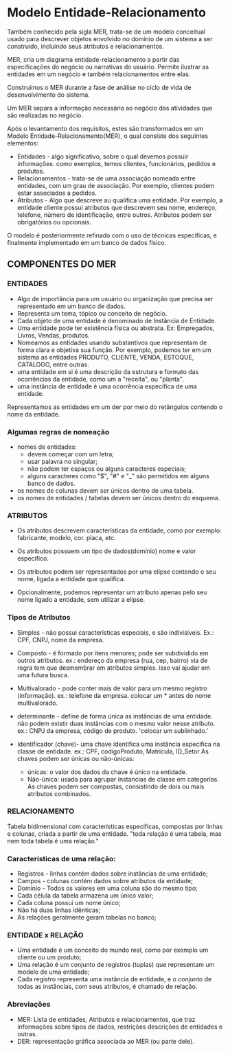 # Modelo Entidade-Relacionamento

Também conhecido pela sigla MER, trata-se de um modelo conceitual usado para descrever objetos envolvido no domínio de um sistema a ser construído, incluindo seus atributos e relacionamentos.

MER, cria um diagrama entidade-relacionamento a partir das especificações do negócio ou narrativas do usuário. Permite ilustrar as entidades em um negócio e também relacionamentos entre elas. 

Construímos o MER durante a fase de análise no ciclo de vida de desenvolvimento do sistema.

Um MER separa a informação necessária ao negócio das atividades que são realizadas no negócio.

Após o levantamento dos requisitos, estes são transformados em um Modelo Entidade-Relacionamento(MER), o qual consiste dos seguintes elementos:

* Entidades - algo significativo, sobre o qual devemos possuir informações. como exemplos, temos clientes, funcionários, pedidos e produtos.
* Relacionamentos - trata-se de uma associação nomeada entre entidades, com um grau de associação. Por exemplo, clientes podem estar associados a pedidos.
* Atributos - Algo que descreve au qualifica uma entidade. Por exemplo, a entidade cliente possui atributos que descrevem seu nome, endereço, telefone, número de identificação, entre outros. Atributos podem ser obrigatórios ou opcionais.

O modelo é posteriormente refinado com o uso de técnicas especificas, e finalmente implementado em um banco de dados físico.

## COMPONENTES DO MER
 
 ### ENTIDADES 

* Algo de importância para um usuário ou organização que precisa ser representado em um banco de dados.
* Representa um tema, tópico ou conceito de negócio.
* Cada objeto de uma entidade é denominado de Instância de Entidade.
* Uma entidade pode ter existência física ou abstrata. Ex: Empregados, Livros, Vendas, produtos.
* Nomeamos as entidades usando substantivos que representam de forma clara e objetiva sua função. Por exemplo, podemos ter em um sistema as entidades PRODUTO, CLIENTE, VENDA, ESTOQUE, CATALOGO, entre outras.
* uma entidade em si é uma descrição da estrutura e formato das ocorrências da entidade, como um a "receita", ou "planta".
* uma instância de entidade é uma ocorrência especifica de uma entidade.

Representamos as entidades em um der por meio do retângulos contendo o nome da entidade.

### Algumas regras de nomeação

* nomes de entidades:
    * devem começar com um letra;
    * usar palavra no singular;
    * não podem ter espaços ou alguns caracteres especiais;
    * alguns caracteres como "$", "#" e "_" são permitidos em alguns banco de dados.
* os nomes de colunas devem ser únicos dentro de uma tabela.
* os nomes de entidades / tabelas devem ser únicos dentro do esquema.


### ATRIBUTOS 

* Os atributos descrevem características da entidade, como por exemplo: fabricante, modelo, cor. placa, etc.
* Os atributos possuem um tipo de dados(domínio) nome e valor especifico.

* Os atributos podem ser representados por uma elipse contendo o seu nome, ligada a entidade que qualifica.
* Opcionalmente, podemos representar um atributo apenas pelo seu nome ligado a entidade, sem utilizar a elipse.

### Tipos de Atributos

* Simples - não possui características especiais, e são indivisíveis. Ex.: CPF, CNPJ, nome da empresa.

* Composto - é formado por itens menores; pode ser subdividido em outros atributos. ex.: endereço da empresa (rua, cep, bairro) 
via de regra tem que desmembrar em atributos simples. isso vai ajudar em uma futura busca.

* Multivalorado - pode conter mais de valor para um mesmo registro (informação). ex.: telefone da empresa. colocar um * antes do nome multivalorado.

* determinante - define de forma única as instâncias de uma entidade. não podem existir duas instâncias com o mesmo valor nesse atributo. ex.: CNPJ da empresa, código de produto. 'colocar um sublinhado.'

* Identificador (chave)- uma chave identifica uma instância especifica na classe de entidade. ex.: CPF, codigoProduto, Matricula, ID_Setor 
    As chaves podem ser únicas ou não-únicas:
	* únicas: o valor dos dados da chave é único na entidade.
	* Não-única: usada para agrupar instancias de classe em categorias.
	As chaves podem ser compostas, consistindo de dois ou mais atributos combinados.


### RELACIONAMENTO 

Tabela bidimensional com características especificas, compostas por linhas e colunas, criada a partir de uma entidade.
"toda relação é uma tabela, mas nem toda tabela é uma relação."

### Características de uma relação:

* Registros - linhas contém dados sobre instâncias de uma entidade;
* Campos - colunas contém dados sobre atributos da entidade;
* Domínio - Todos os valores em uma coluna são do mesmo tipo;
* Cada célula da tabela armazena um único valor;
* Cada coluna possui um nome único;
* Não há duas linhas idênticas;
* As relações geralmente geram tabelas no banco;

### ENTIDADE x RELAÇÃO

* Uma entidade é um conceito do mundo real, como por exemplo um cliente ou um produto;
* Uma relação é um conjunto de registros (tuplas) que representam um modelo de uma entidade;
* Cada registro representa uma instância de entidade, e o conjunto de todas as instâncias, com seus atributos, é chamado de relação.


### Abreviações

* MER: Lista de entidades, Atributos e relacionamentos, que traz informações sobre tipos de dados, restrições descrições de entidades e outras.
* DER: representação gráfica associada ao MER (ou parte dele).


